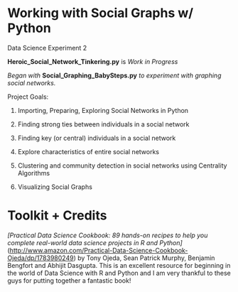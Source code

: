 # Working with Social Graphs w/ Python 

Data Science Experiment 2 

**Heroic_Social_Network_Tinkering.py** is *Work in Progress*

*Began with* **Social_Graphing_BabySteps.py** *to experiment with graphing social networks.*

Project Goals: 

1) Importing, Preparing, Exploring Social Networks in Python

2) Finding strong ties between individuals in a social network 

3) Finding key (or central) individuals in a social network 

4) Explore characteristics of entire social networks 

5) Clustering and community detection in social networks using Centrality Algorithms 

6) Visualizing Social Graphs 

# Toolkit + Credits 

*[Practical Data Science Cookbook: 89 hands-on recipes to help you complete real-world data science projects in R and Python]*(<http://www.amazon.com/Practical-Data-Science-Cookbook-Ojeda/dp/1783980249>) by Tony Ojeda, Sean Patrick Murphy, Benjamin Bengfort and Abhijit Dasgupta. This is an excellent resource for beginning in the world of Data Science with R and Python and I am very thankful to these guys for putting together a fantastic book!
